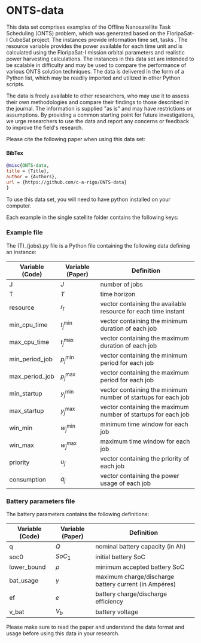 # ONTS-data
This data set comprises examples of the Offline Nanosatellite Task Scheduling (ONTS) problem, which was generated based on the FloripaSat-I CubeSat project. The instances provide information time set, tasks . The resource variable provides the power available for each time unit and is calculated using the FloripaSat-I mission orbital parameters and realistic power harvesting calculations. The instances in this data set are intended to be scalable in difficulty and may be used to compare the performance of various ONTS solution techniques. The data is delivered in the form of a Python list, which may be readily imported and utilized in other Python scripts.

The data is freely available to other researchers, who may use it to assess their own methodologies and compare their findings to those described in the journal. The information is supplied "as is" and may have restrictions or assumptions. By providing a common starting point for future investigations, we urge researchers to use the data and report any concerns or feedback to improve the field's research.

Please cite the following paper when using this data set:

#### BibTex
```bibtex
@misc{ONTS-data,
title = {Title},
author = {Authors},
url = {https://github.com/c-a-rigo/ONTS-data}
}
```
To use this data set, you will need to have python installed on your computer. 

Each example in the single satellite folder contains the following keys:

### Example file
The (T)\_(jobs).py file is a Python file containing the following data defining an instance:

| Variable (Code) 	| Variable (Paper)	| Definition		|
|-------------------|-------------------|-------------------|
| J 				| $J$				| number of jobs
| T 				| $T$				| time horizon
| resource 		| $r_t$				| vector containing the available resource for each time instant
| min_cpu_time 		| $t_j^{\min}$		| vector containing the minimum duration of each job
| max_cpu_time 		| $t_j^{\max}$		| vector containing the maximum duration of each job
| min_period_job 	| $p_j^{\min}$		| vector containing the minimum period for each job
| max_period_job 	| $p_j^{\max}$		| vector containing the maximum period for each job
| min_startup 		| $y_j^{\min}$		| vector containing the minimum number of startups for each job
| max_startup 		| $y_j^{\max}$		| vector containing the maximum number of startups for each job
| win_min 			| $w_j^{\min}$		| minimum time window for each job
| win_max 			| $w_j^{\max}$		| maximum time window for each job
| priority 			| $u_j$				| vector containing the priority of each job
| consumption 			| $q_j$				| vector containing the power usage of each job



### Battery parameters file
The battery parameters contains the following definitions:

| Variable (Code) 	| Variable (Paper)	| Definition		|
|-------------------|-------------------|-------------------|
| q 				| $Q$				| nominal battery capacity (in Ah) 
| soc0		 		| $SoC_1$			| initial battery SoC
| lower_bound		| $\rho$			| minimum accepted battery SoC
| bat_usage 		| $\gamma$			| maximum charge/discharge battery current (in Ampéres)
| ef 				| $e$				| battery charge/discharge efficiency
| v_bat 			| $V_b$				| battery voltage

Please make sure to read the paper and understand the data format and usage before using this data in your research.
